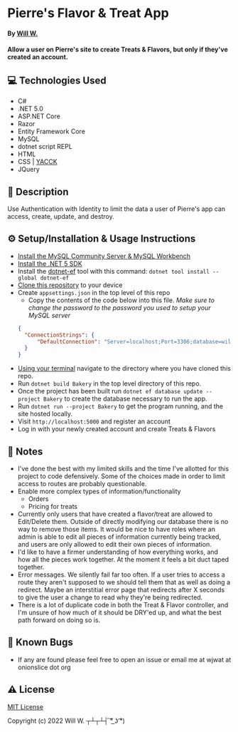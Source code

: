 # Pierre's Flavor & Treat App

#### By [Will W.](https://wjwat.com/)

#### Allow a user on Pierre's site to create Treats & Flavors, but only if they've created an account.

## :computer: Technologies Used

* C#
* .NET 5.0
* ASP.NET Core
* Razor
* Entity Framework Core
* MySQL
* dotnet script REPL
* HTML
* CSS | [YACCK](https://github.com/sphars/yacck)
* JQuery

## :memo: Description

Use Authentication with Identity to limit the data a user of Pierre's app can
access, create, update, and destroy.

## :gear: Setup/Installation & Usage Instructions

- [Install the MySQL Community Server & MySQL Workbench](https://dev.mysql.com/downloads/mysql/)
- [Install the .NET 5 SDK](https://www.learnhowtoprogram.com/c-and-net/getting-started-with-c/installing-c-and-net)
- Install the [dotnet-ef](https://docs.microsoft.com/en-us/ef/core/cli/dotnet) tool with this command: `dotnet tool install --global dotnet-ef`
- [Clone this
  repository](https://docs.github.com/en/repositories/creating-and-managing-repositories/cloning-a-repository)
  to your device
- Create `appsettings.json` in the top level of this repo
  - Copy the contents of the code below into this file. *Make sure to change the password to the password you used to setup your MySQL server*
  ```JSON
  {
    "ConnectionStrings": {
        "DefaultConnection": "Server=localhost;Port=3306;database=will_watkins;uid=root;pwd=<PASSWORD>;"
    }
  }
  ```
- [Using your
  terminal](https://www.freecodecamp.org/news/how-you-can-be-more-productive-right-now-using-bash-29a976fb1ab4/)
  navigate to the directory where you have cloned this repo.
- Run `dotnet build Bakery` in the top level directory of this repo.
- Once the project has been built run `dotnet ef database update --project Bakery` to create the database necessary to run the app.
- Run `dotnet run --project Bakery` to get the program running, and the site hosted locally.
- Visit `http://localhost:5000` and register an account
- Log in with your newly created account and create Treats & Flavors

## :page_facing_up: Notes

- I've done the best with my limited skills and the time I've allotted for this project to code defensively. Some of the choices made in order to limit access to routes are probably questionable.
- Enable more complex types of information/functionality
    - Orders
    - Pricing for treats
- Currently only users that have created a flavor/treat are allowed to Edit/Delete them. Outside of directly modifying our database there is no way to remove those items. It would be nice to have roles where an admin is able to edit all pieces of information currently being tracked, and users are only allowed to edit their own pieces of information.
- I'd like to have a firmer understanding of how everything works, and how all the pieces work together. At the moment it feels a bit duct taped together.
- Error messages. We silently fail far too often. If a user tries to access a route they aren't supposed to we should tell them that as well as doing a redirect. Maybe an interstitial error page that redirects after X seconds to give the user a change to read why they're being redirected.
- There is a lot of duplicate code in both the Treat & Flavor controller, and I'm unsure of how much of it should be DRY'ed up, and what the best path forward on doing so is.

## :lady_beetle: Known Bugs

* If any are found please feel free to open an issue or email me at wjwat at
  onionslice dot org

## :warning: License

[MIT License](https://opensource.org/licenses/MIT)

Copyright (c) 2022 Will W. ┬┴┬┴┤ ͠° ͟ʖ ͡°)
